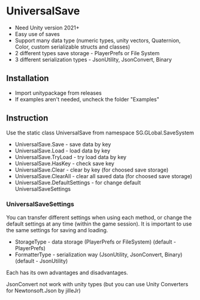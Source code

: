 # UniversalSave

- Need Unity version 2021+
- Easy use of saves
- Support many data type (numeric types, unity vectors, Quaternion, Color, custom serializable structs and classes)
- 2 different types save storage - PlayerPrefs or File System
- 3 different serialization types - JsonUtility, JsonConvert, Binary

## Installation

- Import unitypackage from releases
- If examples aren't needed, uncheck the folder "Examples"

## Instruction

Use the static class UniversalSave from namespace SG.GLobal.SaveSystem

- UniversalSave.Save - save data by key
- UniversalSave.Load - load data by key
- UniversalSave.TryLoad - try load data by key
- UniversalSave.HasKey - check save key
- UniversalSave.Clear - clear by key (for choosed save storage)
- UniversalSave.ClearAll - clear all saved data (for choosed save storage)
- UniversalSave.DefaultSettings - for change default UniversalSaveSettings

### UniversalSaveSettings

You can transfer different settings when using each method, or change the default settings at any time (within the game session).
It is important to use the same settings for saving and loading.

- StorageType - data storage (PlayerPrefs or FileSystem) (default - PlayerPrefs)
- FormatterType - serialization way (JsonUtility, JsonConvert, Binary) (default - JsonUtility)

Each has its own advantages and disadvantages. 

JsonConvert not work with unity types (but you can use Unity Converters for Newtonsoft.Json by jilleJr)

